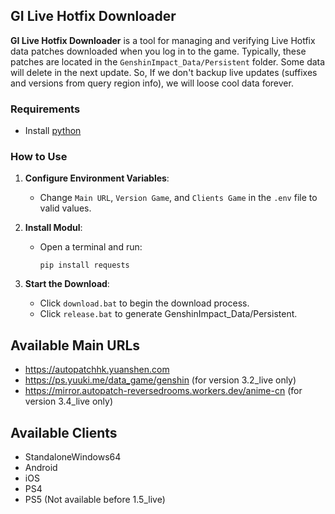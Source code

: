 ## GI Live Hotfix Downloader

**GI Live Hotfix Downloader** is a tool for managing and verifying Live Hotfix data patches downloaded when you log in to the game. Typically, these patches are located in the `GenshinImpact_Data/Persistent` folder. Some data will delete in the next update. So, If we don't backup live updates (suffixes and versions from query region info), we will loose cool data forever.


### Requirements
- Install [python](https://www.python.org/downloads/)

### How to Use
1. **Configure Environment Variables**: 
   - Change `Main URL`, `Version Game`, and `Clients Game` in the `.env` file to valid values.
   
2. **Install Modul**:
   - Open a terminal and run:
     ```
     pip install requests
     ```

3. **Start the Download**:
   - Click `download.bat` to begin the download process.
   - Click `release.bat` to generate GenshinImpact_Data/Persistent.

## Available Main URLs
- https://autopatchhk.yuanshen.com
- https://ps.yuuki.me/data_game/genshin (for version 3.2_live only)
- https://mirror.autopatch-reversedrooms.workers.dev/anime-cn (for version 3.4_live only)

## Available Clients
- StandaloneWindows64
- Android
- iOS
- PS4
- PS5 (Not available before 1.5_live)
